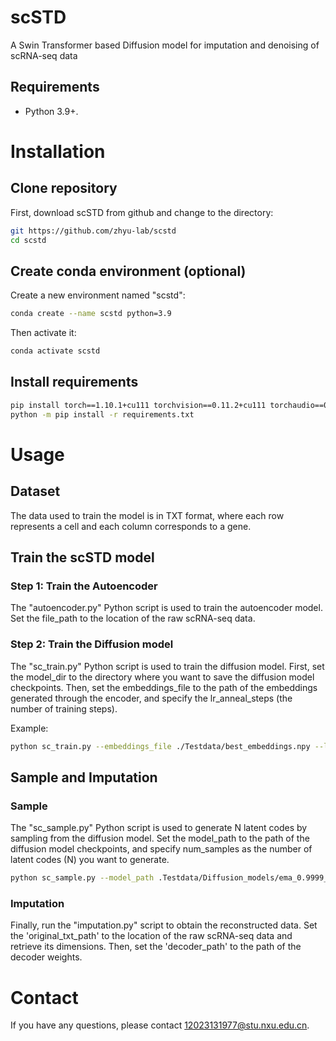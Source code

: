 # scSTD

A Swin Transformer based Diffusion model for imputation and denoising of scRNA-seq data

## Requirements

* Python 3.9+.

# Installation

## Clone repository

First, download scSTD from github and change to the directory:

```bash
git https://github.com/zhyu-lab/scstd
cd scstd
```

## Create conda environment (optional)

Create a new environment named "scstd":

```bash
conda create --name scstd python=3.9
```

Then activate it:

```bash
conda activate scstd
```

## Install requirements

```bash
pip install torch==1.10.1+cu111 torchvision==0.11.2+cu111 torchaudio==0.10.1 -f https://download.pytorch.org/whl/cu111/torch_stable.html
python -m pip install -r requirements.txt
```

# Usage

## Dataset

The data used to train the model is in TXT format, where each row represents a cell and each column corresponds to a gene.

## Train the scSTD model

### Step 1: Train the Autoencoder

The "autoencoder.py" Python script is used to train the autoencoder model. Set the file_path to the location of the raw scRNA-seq data.

### Step 2: Train the Diffusion model

The "sc_train.py" Python script is used to train the diffusion model. First, set the model_dir to the directory where you want to save the diffusion model checkpoints. Then, set the embeddings_file to the path of the embeddings generated through the encoder, and specify the lr_anneal_steps (the number of training steps).

Example:

```bash
python sc_train.py --embeddings_file ./Testdata/best_embeddings.npy --lr_anneal_steps 100000 --batch_size 10 --lr 0.001 --save_interval 10000 --use_fp16 False
```

## Sample and Imputation

### Sample

The "sc_sample.py" Python script is used to generate N latent codes by sampling from the diffusion model. Set the model_path to the path of the diffusion model checkpoints, and specify num_samples as the number of latent codes (N) you want to generate.

```bash
python sc_sample.py --model_path .Testdata/Diffusion_models/ema_0.9999_100000.pt --num_samples 30000
```

### Imputation

Finally, run the "imputation.py" script to obtain the reconstructed data. Set the 'original_txt_path' to the location of the raw scRNA-seq data and retrieve its dimensions. Then, set the 'decoder_path' to the path of the decoder weights.

# Contact

If you have any questions, please contact 12023131977@stu.nxu.edu.cn.